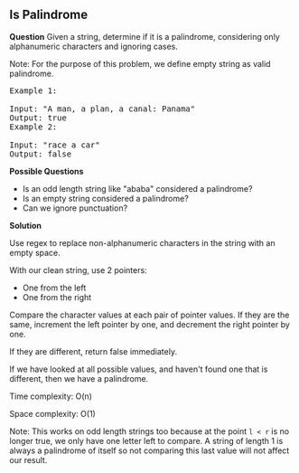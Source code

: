 <h2>Is Palindrome</h2>

**Question**
Given a string, determine if it is a palindrome, considering only alphanumeric characters and ignoring cases.

Note: For the purpose of this problem, we define empty string as valid palindrome.

<pre>
Example 1:

Input: "A man, a plan, a canal: Panama"
Output: true
Example 2:

Input: "race a car"
Output: false
</pre>

**Possible Questions**

- Is an odd length string like "ababa" considered a palindrome?
- Is an empty string considered a palindrome?
- Can we ignore punctuation?

**Solution**

Use regex to replace non-alphanumeric characters in the string
with an empty space.

With our clean string, use 2 pointers:

- One from the left
- One from the right

Compare the character values at each pair of pointer values. 
If they are the same, increment the left pointer by one,
and decrement the right pointer by one.

If they are different, return false immediately.

If we have looked at all possible values, and haven't found one that
is different, then we have a palindrome.

Time complexity: O(n)

Space complexity: O(1)

Note: This works on odd length strings too because at the point ```l < r``` is
no longer true, we only have one letter left to compare. A string of length 1 
is always a palindrome of itself so not comparing this last value will not 
affect our result.